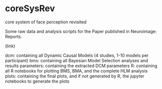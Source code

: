 # coreSysRev
core system of face perception revisited

Some raw data and analysis scripts for the Paper published in Neuroimage: Reports.

(link)

dcm: containing all Dynamic Causal Models (4 studies, 1-10 models per participant)
bms: containing all Bayesian Model Selection analyses and results
parameters: containing the extracted DCM parameters
R: containing all R notebooks for plotting BMS, BMA, and the complete HLM analysis
plots: containing the final plots, and if not generated by R, the jupyter notebooks to generate the plots
